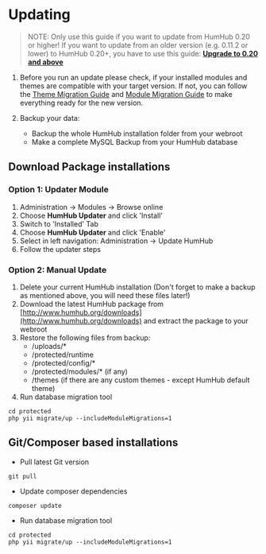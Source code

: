 Updating
========

> NOTE: Only use this guide if you want to update from HumHub 0.20 or higher!
> If you want to update from an older version (e.g. 0.11.2 or lower) to HumHub 0.20+, you have to use this guide: **[Upgrade to 0.20 and above](admin-updating-020.md "Guide: Upgrade to 0.20 and above")**

1. Before you run an update please check, if your installed modules and themes are compatible with your target version. If not, you can follow the [Theme Migration Guide](theming-migrate.md) and [Module Migration Guide](dev-migrate.md) to make everything ready for the new version.

2. Backup your data:
	- Backup the whole HumHub installation folder from your webroot
	- Make a complete MySQL Backup from your HumHub database


## Download Package installations

### Option 1: Updater Module

1. Administration -> Modules -> Browse online
2. Choose **HumHub Updater** and click 'Install'
3. Switch to 'Installed' Tab
4. Choose **HumHub Updater** and click 'Enable'
5. Select in left navigation: Administration -> Update HumHub
6. Follow the updater steps

### Option 2: Manual Update

1. Delete your current HumHub installation (Don't forget to make a backup as mentioned above, you will need these files later!)
2. Download the latest HumHub package from [http://www.humhub.org/downloads](http://www.humhub.org/downloads) and extract the package to your webroot
3. Restore the following files from backup:
	- /uploads/*
	- /protected/runtime
	- /protected/config/*
	- /protected/modules/* (if any)
	- /themes (if there are any custom themes - except HumHub default theme)
4. Run database migration tool

```
cd protected
php yii migrate/up --includeModuleMigrations=1
```




## Git/Composer based installations

- Pull latest Git version

```
git pull
```
- Update composer dependencies

```
composer update
```

- Run database migration tool

```
cd protected
php yii migrate/up --includeModuleMigrations=1
```


